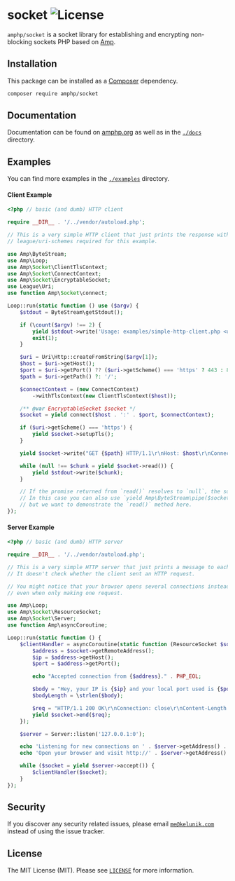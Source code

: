 # socket ![License](https://img.shields.io/badge/license-MIT-blue.svg?style=flat-square)

`amphp/socket` is a socket library for establishing and encrypting non-blocking sockets PHP based on [Amp](https://github.com/amphp/amp).

## Installation

This package can be installed as a [Composer](https://getcomposer.org/) dependency.

```bash
composer require amphp/socket
```

## Documentation

Documentation can be found on [amphp.org](https://amphp.org/socket) as well as in the [`./docs`](./docs) directory.

## Examples

You can find more examples in the [`./examples`](./examples) directory.

#### Client Example

```php
<?php // basic (and dumb) HTTP client

require __DIR__ . '/../vendor/autoload.php';

// This is a very simple HTTP client that just prints the response without parsing.
// league/uri-schemes required for this example.

use Amp\ByteStream;
use Amp\Loop;
use Amp\Socket\ClientTlsContext;
use Amp\Socket\ConnectContext;
use Amp\Socket\EncryptableSocket;
use League\Uri;
use function Amp\Socket\connect;

Loop::run(static function () use ($argv) {
    $stdout = ByteStream\getStdout();

    if (\count($argv) !== 2) {
        yield $stdout->write('Usage: examples/simple-http-client.php <url>' . PHP_EOL);
        exit(1);
    }

    $uri = Uri\Http::createFromString($argv[1]);
    $host = $uri->getHost();
    $port = $uri->getPort() ?? ($uri->getScheme() === 'https' ? 443 : 80);
    $path = $uri->getPath() ?: '/';

    $connectContext = (new ConnectContext)
        ->withTlsContext(new ClientTlsContext($host));

    /** @var EncryptableSocket $socket */
    $socket = yield connect($host . ':' . $port, $connectContext);

    if ($uri->getScheme() === 'https') {
        yield $socket->setupTls();
    }

    yield $socket->write("GET {$path} HTTP/1.1\r\nHost: $host\r\nConnection: close\r\n\r\n");

    while (null !== $chunk = yield $socket->read()) {
        yield $stdout->write($chunk);
    }

    // If the promise returned from `read()` resolves to `null`, the socket closed and we're done.
    // In this case you can also use `yield Amp\ByteStream\pipe($socket, $stdout)` instead,
    // but we want to demonstrate the `read()` method here.
});
```

#### Server Example

```php
<?php // basic (and dumb) HTTP server

require __DIR__ . '/../vendor/autoload.php';

// This is a very simple HTTP server that just prints a message to each client that connects.
// It doesn't check whether the client sent an HTTP request.

// You might notice that your browser opens several connections instead of just one,
// even when only making one request.

use Amp\Loop;
use Amp\Socket\ResourceSocket;
use Amp\Socket\Server;
use function Amp\asyncCoroutine;

Loop::run(static function () {
    $clientHandler = asyncCoroutine(static function (ResourceSocket $socket) {
        $address = $socket->getRemoteAddress();
        $ip = $address->getHost();
        $port = $address->getPort();

        echo "Accepted connection from {$address}." . PHP_EOL;

        $body = "Hey, your IP is {$ip} and your local port used is {$port}.";
        $bodyLength = \strlen($body);

        $req = "HTTP/1.1 200 OK\r\nConnection: close\r\nContent-Length: {$bodyLength}\r\n\r\n{$body}";
        yield $socket->end($req);
    });

    $server = Server::listen('127.0.0.1:0');

    echo 'Listening for new connections on ' . $server->getAddress() . ' ...' . PHP_EOL;
    echo 'Open your browser and visit http://' . $server->getAddress() . '/' . PHP_EOL;

    while ($socket = yield $server->accept()) {
        $clientHandler($socket);
    }
});
```

## Security

If you discover any security related issues, please email [`me@kelunik.com`](mailto:me@kelunik.com) instead of using the issue tracker.

## License

The MIT License (MIT). Please see [`LICENSE`](./LICENSE) for more information.
